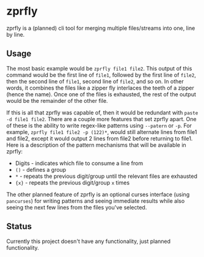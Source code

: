 # zprfly
zprfly is a (planned) cli tool for merging multiple files/streams into one, line by line.

## Usage
The most basic example would be `zprfly file1 file2`.
This output of this command would be the first line of `file1`, followed by the first line of `file2`, then the second line of `file1`, second line of `file2`, and so on.
In other words, it combines the files like a zipper fly interlaces the teeth of a zipper (hence the name).
Once one of the files is exhausted, the rest of the output would be the remainder of the other file.

If this is all that zprfly was capable of, then it would be redundant with `paste -d file1 file2`.
There are a couple more features that set zprfly apart.
One of these is the ability to write regex-like patterns using `--patern` or `-p`.
For example, `zprfly file1 file2 -p (122)*`, would still alternate lines from file1 and file2, except it would output 2 lines from file2 before returning to file1.
Here is a description of the pattern mechanisms that will be available in zprfly:
- Digits - indicates which file to consume a line from
- `()` - defines a group
- `*` - repeats the previous digit/group until the relevant files are exhausted
- `{x}` - repeats the previous digit/group `x` times

The other planned feature of zprfly is an optional curses interface (using `pancurses`) for writing patterns and seeing immediate results while also seeing the next few lines from the files you've selected.

## Status
Currently this project doesn't have any functionality, just planned functionality.
